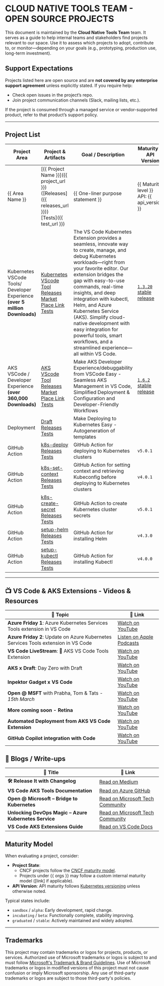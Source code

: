 # CLOUD NATIVE TOOLS TEAM - OPEN SOURCE PROJECTS

This document is maintained by the **Cloud Native Tools Team** team. It serves as a guide to help internal teams and stakeholders find projects relevant to our space. Use it to assess which projects to adopt, contribute to, or monitor—depending on your goals (e.g., prototyping, production use, long-term investment).

## Support Expectations

Projects listed here are open source and are **not covered by any enterprise support agreement** unless explicitly stated. If you require help:
- Check open issues in the project’s repo.
- Join project communication channels (Slack, mailing lists, etc.).

If the project is consumed through a managed service or vendor-supported product, refer to that product’s support policy.

---

## Project List

| Project Area                         | Project & Artifacts                                                                                                                                                           | Goal / Description                                                                                                         | Maturity & API Version                                       | Upstream Communication                                                                                                  | Notes / Usage Guidance                                                                                                   |
| ------------------------------------ | ----------------------------------------------------------------------------------------------------------------------------------------------------------------------------- | -------------------------------------------------------------------------------------------------------------------------- | ------------------------------------------------------------ | ------------------------------------------------------------------------------------------------------------------------ | ------------------------------------------------------------------------------------------------------------------------ |
| {{ Area Name }}                      | [{{ Project Name }}]({{ project_url }}) <br> ([Releases]({{ releases_url }})) <br> [Tests]({{ test_url }})                              | {{ One-liner purpose statement }}                                                   | {{ Maturity level }} <br> API: {{ api_version }}            | {{ Slack channel / mailing list / GitHub issues }}                                                                      | {{ Usage notes, platform integration, internal guidance }}                                                               |
| Kubernetes VSCode Tools/ Developer Experience  **(over 5 million Downloads)**          | [Kubernetes VScode Tool](https://github.com/vscode-kubernetes-tools/vscode-kubernetes-tools) <br> [Releases](https://github.com/Azure/vscode-aks-tools/releases) <br/> [Market Place Link](https://marketplace.visualstudio.com/items?itemName=ms-kubernetes-tools.vscode-kubernetes-tools) <br> [Tests](https://github.com/vscode-kubernetes-tools/vscode-kubernetes-tools/actions/workflows/build-dev.yml)                              | The VS Code Kubernetes Extension provides a seamless, innovate way to create, manage, and debug Kubernetes workloads—right from your favorite editor. Our extension bridges the gap with easy-to-use commands, real-time insights, and deep integration with kubectl, Helm, and Azure Kubernetes Service (AKS). Simplify cloud-native development with easy integration for powerful tools, smart workflows, and a streamlined experience—all within VS Code. | [`1.3.20` stable release](https://marketplace.visualstudio.com/items?itemName=ms-kubernetes-tools.vscode-kubernetes-tools) | [Slack Channel](https://cloud-native.slack.com/archives/C02QTE1NKUL)  | [Introduction](https://github.com/vscode-kubernetes-tools/vscode-kubernetes-tools?tab=readme-ov-file#commands-and-features) |
| AKS VSCode / Developer Experience  **(over 360,000 Downloads)**          | [AKS VScode Tool](https://github.com/Azure/vscode-aks-tools) <br> [Releases](https://github.com/Azure/vscode-aks-tools/releases) <br/> [Market Place Link](https://marketplace.visualstudio.com/items?itemName=ms-kubernetes-tools.vscode-aks-tools) <br> [Tests](https://github.com/Azure/vscode-aks-tools/actions/workflows/build.yml)                              | Make AKS Developer Experience/debuggability from VSCode Easy - Seamless AKS Management in VS Code, Simplified Deployment & Configuration and Developer-Friendly Workflows | [`1.6.2` stable release](https://marketplace.visualstudio.com/items?itemName=ms-kubernetes-tools.vscode-aks-tools) | [Shared Slack Channel](https://cloud-native.slack.com/archives/C02QTE1NKUL)  | [Introduction](https://azure.github.io/vscode-aks-tools/index.html) |
| Deployment                    | [Draft](https://github.com/Azure/draft) <br> [Releases](https://github.com/Azure/draft/releases) <br> [Tests](https://github.com/Azure/draft/actions/workflows/unit-tests.yml)                              | Make Deploying to Kubernetes Easy - Autogeneration of templates                                               |           |                                                                    |                                                             |
| GitHub Action                    | [k8s-deploy](https://github.com/Azure/k8s-deploy) <br> [Releases](https://github.com/Azure/k8s-deploy/releases) <br> [Tests](https://github.com/Azure/k8s-deploy/actions/workflows/run-integration-tests-private.yml)                              | GitHub Action for deploying to Kubernetes clusters |  `v5.0.1`         |                                                                    |                                                             |
| GitHub Action                    | [k8s-set-context](https://github.com/Azure/k8s-set-context) <br> [Releases](https://github.com/Azure/k8s-set-context/releases) <br> [Tests](https://github.com/Azure/k8s-set-context/actions)                              | GitHub Action for setting context and retrieving Kubeconfig before deploying to Kubernetes clusters |  `v4.0.1`         |                                                                    |                                                             |
| GitHub Action                    | [k8s-create-secret](https://github.com/Azure/k8s-create-secret) <br> [Releases](https://github.com/Azure/k8s-create-secret/releases) <br> [Tests](https://github.com/Azure/k8s-create-secret/releases)                              | GitHub Action to create Kubernetes cluster secrets |  `v5.0.1`         |                                                                    |                                                             |
| GitHub Action                    | [setup-helm](https://github.com/Azure/setup-helm) <br> [Releases](https://github.com/Azure/setup-helm/releases) <br> [Tests](https://github.com/Azure/setup-helm/actions)                              | GitHub Action for installing Helm |  `v4.3.0`         |                                                                    |                                                             |
| GitHub Action                    | [setup-kubectl](https://github.com/Azure/setup-kubectl) <br> [Releases](https://github.com/Azure/setup-kubectl/releases) <br> [Tests](https://github.com/Azure/setup-kubectl/actions)                              | GitHub Action for installing Kubectl |  `v4.0.0`         |                                                                    |                                                             |
<!-- Copy the row template above for each project and fill in the values -->

---

## 📺 VS Code & AKS Extensions - Videos & Resources  

| 🎥 Topic | 🔗 Link |
|----------|--------|
| **Azure Friday 1**: Azure Kubernetes Services Tools extension in VS Code | [Watch on YouTube](https://www.youtube.com/watch?v=71lfnHZ0IOg) |
| **Azure Friday 2**: Update on Azure Kubernetes Services Tools extension in VS Code | [Listen on Apple Podcasts](https://podcasts.apple.com/nz/podcast/azure-kubernetes-services-tools-extension-in-vs-code/id739501868?i=1000579561542) |
| **VS Code LiveStream**: 🔴 AKS VS Code Tools Extension | [Watch on YouTube](https://www.youtube.com/watch?v=SMNpowToWaI) |
| **AKS x Draft**: Day Zero with Draft | [Watch on YouTube](https://www.youtube.com/watch?v=K1VYLSm32wg&pp=ygUfIERheSB6ZXJvIHdpdGggRFJBRlQgQUtTIFZzY29kZQ%3D%3D) |
| **Inpektor Gadget x VS Code** | [Watch on YouTube](https://www.youtube.com/watch?v=IK1uTboM138&pp=ygUZSW5zcGVjdG9yIEdhZGdldCB4IFZzY29kZQ%3D%3D) |
| **Open @ MSFT** with Prabha, Tom & Tats - *15th March* | [Watch on YouTube](https://www.youtube.com/watch?v=vS0SXEkLDdQ) |
| **More coming soon - Retina** | [Watch on YouTube](https://www.youtube.com/watch?v=yszYA5iu7B4&pp=ygURcmV0aW5hIGFrcyB2c2NvZGXSBwkJvQCDtaTen9Q%3D) |
| **Automated Deployment from AKS VS Code Extension** | [Watch on YouTube](https://www.youtube.com/watch?v=h3mbOFbZDJI&pp=ygU0IFZzQ29kZSBMaXZlU3RyZWFtOiDwn5S0IEFLUyBWUyBDb2RlIFRvb2xzIEV4dGVuc2lvbg%3D%3D) |
| **GitHub Copilot integration with Code** | [Watch on YouTube](https://www.youtube.com/watch?v=O4yBKzXKwhk&t=324s&pp=ygUVR0ggQ29waWxvdCBha3MgdnNjb2Rl0gcJCb0Ag7Wk3p_U) |

## 📝 Blogs / Write-ups  

| 📰 Title | 🔗 Link |
|----------|--------|
| **🛠️ Release It with Changelog** | [Read on Medium](https://medium.com/@tatsat.mishra/%EF%B8%8F-%EF%B8%8F-release-it-with-changelog-fb1d7224bd5d) |
| **VS Code AKS Tools Documentation** | [Read on Azure GitHub](https://azure.github.io/vscode-aks-tools/index.html) |
| **Open @ Microsoft – Bridge to Kubernetes** | [Read on Microsoft Tech Community](https://techcommunity.microsoft.com/t5/azure-infrastructure-blog/open-at-microsoft-bridge-to-kubernetes/ba-p/3853691) |
| **Unlocking DevOps Magic – Azure Kubernetes Service** | [Read on Microsoft Tech Community](https://techcommunity.microsoft.com/t5/educator-developer-blog/unlocking-devops-magic-dive-into-the-azure-kubernetes-service/ba-p/3944622) |
| **VS Code AKS Extensions Guide** | [Read on VS Code Docs](https://code.visualstudio.com/docs/azure/aksextensions) |


## Maturity Model

When evaluating a project, consider:

- **Project State**: 
  - CNCF projects follow the [CNCF maturity model](https://github.com/cncf/toc/blob/master/process/graduation_criteria.adoc).
  - Projects under {{ orgs }} may follow a custom internal maturity model ([link] if applicable).
- **API Version**: API maturity follows [Kubernetes versioning](https://kubernetes.io/docs/concepts/overview/kubernetes-api/#api-versioning) unless otherwise noted.

Typical states include:
- `sandbox` / `alpha`: Early development, rapid change.
- `incubating` / `beta`: Functionally complete, stability improving.
- `graduated` / `stable`: Actively maintained and widely adopted.

---

## Trademarks

This project may contain trademarks or logos for projects, products, or services. Authorized use of Microsoft 
trademarks or logos is subject to and must follow 
[Microsoft's Trademark & Brand Guidelines](https://www.microsoft.com/en-us/legal/intellectualproperty/trademarks/usage/general).
Use of Microsoft trademarks or logos in modified versions of this project must not cause confusion or imply Microsoft sponsorship.
Any use of third-party trademarks or logos are subject to those third-party's policies.
